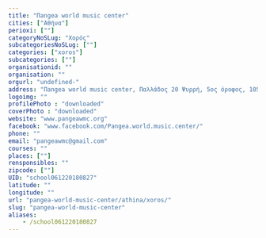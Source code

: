 ```yaml
---
title: "Πangea world music center"
cities: ["Αθήνα"]
perioxi: [""]
categoryNoSLug: "Χορός"
subcategoriesNoSLug: [""]
categories: ["xoros"]
subcategories: [""]
organisationid: ""
organisation: ""
orgurl: "undefined-"
address: "Πangea world music center, Παλλάδος 20 Ψυρρή, 5oς όροφος, 105 54 Athens, Greece"
logoimg: ""
profilePhoto : "downloaded"
coverPhoto : "downloaded"
website: "www.pangeawmc.org"
facebook: "www.facebook.com/Pangea.world.music.center/"
phone: ""
email: "pangeawmc@gmail.com"
courses: ""
places: [""]
rensponsibles: ""
zipcode: [""]
UID: "school061220180827"
latitude: ""
longitude: ""
url: "pangea-world-music-center/athina/xoros/"
slug: "pangea-world-music-center"
aliases:
    - /school061220180827
---
```






